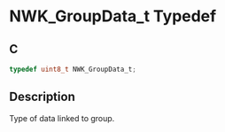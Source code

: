 # NWK_GroupData_t Typedef

## C

```c
typedef uint8_t NWK_GroupData_t;

```

## Description
Type of data linked to group.
